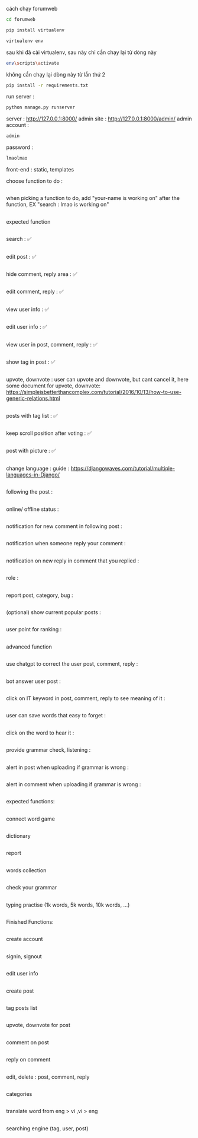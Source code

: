 cách chạy forumweb
```bash
cd forumweb
```

```bash
pip install virtualenv
```

```bash
virtualenv env
```

sau khi đã cài virtualenv, sau này chỉ cần chạy lại từ dòng này 

```bash
env\scripts\activate
```

không cần chạy lại dòng này từ lần thứ 2

```bash
pip install -r requirements.txt
```

run server : 
```bash
python manage.py runserver
```
server : http://127.0.0.1:8000/
admin site : http://127.0.0.1:8000/admin/ 
admin account : 
```bash
admin
```
password : 
```bash
lmaolmao
```
front-end : static, templates

choose function to do :
##
when picking a function to do, add "your-name is working on" after the function, EX  "search : lmao is working on"
##
expected function
##
search : ✅
##
edit post : ✅
##
hide comment, reply area : ✅
##
edit comment, reply : ✅
##
view user info : ✅
##
edit user info : ✅
##
view user in post, comment, reply : ✅
##
show tag in post : ✅
##
upvote, downvote : user can upvote and downvote, but cant cancel it, 
here some document for upvote, downvote: https://simpleisbetterthancomplex.com/tutorial/2016/10/13/how-to-use-generic-relations.html
##
posts with tag list : ✅
##
keep scroll position after voting : ✅
##
post with picture : ✅
##
change language : guide : https://djangowaves.com/tutorial/multiple-languages-in-Django/
##
following the post :
##
online/ offline status : 
##
notification for new comment in following post :
##
notification when someone reply your comment : 
##
notification on new reply in comment that you replied :
##
role : 
##
report post, category, bug :
##
(optional) show current popular posts :
##
user point for ranking :
##
advanced function 
##
use chatgpt to correct the user post, comment, reply :  
##
bot answer user post :
##
click on IT keyword in post, comment, reply to see meaning of it : 
##
user can save words that easy to forget : 
##
click on the word to hear it : 
##
provide grammar check, listening : 
##
alert in post when uploading if grammar is wrong : 
##
alert in comment when uploading if grammar is wrong : 
##

expected functions:

##
connect word game
##
dictionary
##
report
##
words collection
##
check your grammar
##
typing practise (1k words, 5k words, 10k words, ...)
##

##

##

##

##

##

Finished Functions:
##
create account
##
signin, signout
##
edit user info
##
create post
##
tag posts list
##
upvote, downvote for post
##
comment on post
##
reply on comment
##
edit, delete : post, comment, reply
##
categories
##
translate word from eng > vi ,vi > eng
##
searching engine (tag, user, post)
##

##

##

##

##



